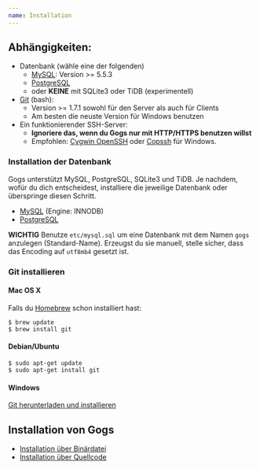 ```yaml
---
name: Installation
---
```


## Abhängigkeiten:

- Datenbank (wähle eine der folgenden)
    - [MySQL](http://dev.mysql.com): Version >= 5.5.3
    - [PostgreSQL](http://www.postgresql.org/)
    - oder **KEINE** mit SQLite3 oder TiDB (experimentell)
- [Git](http://git-scm.com/) (bash):
    - Version >= 1.7.1 sowohl für den Server als auch für Clients
    - Am besten die neuste Version für Windows benutzen
- Ein funktionierender SSH-Server:
    - **Ignoriere das, wenn du Gogs nur mit HTTP/HTTPS benutzen willst**
    - Empfohlen: [Cygwin OpenSSH](http://docs.oracle.com/cd/E24628_01/install.121/e22624/preinstall_req_cygwin_ssh.htm) oder [Copssh](https://www.itefix.net/copssh) für Windows.

### Installation der Datenbank

Gogs unterstützt MySQL, PostgreSQL, SQLite3 und TiDB. Je nachdem, wofür du dich entscheidest, installiere die jeweilige Datenbank oder überspringe diesen Schritt.

 - [MySQL](http://dev.mysql.com/downloads/mysql/) (Engine: INNODB)
 - [PostgreSQL](http://www.postgresql.org/download/)

**WICHTIG** Benutze `etc/mysql.sql` um eine Datenbank mit dem Namen `gogs` anzulegen (Standard-Name). Erzeugst du sie manuell, stelle sicher, dass das Encoding auf `utf8mb4` gesetzt ist.

### Git installieren

#### Mac OS X

Falls du [Homebrew](http://brew.sh/) schon installiert hast:

```
$ brew update
$ brew install git
```

#### Debian/Ubuntu

```
$ sudo apt-get update
$ sudo apt-get install git
```

#### Windows

[Git herunterladen und installieren](http://git-scm.com/downloads)

## Installation von Gogs

- [Installation über Binärdatei](/docs/installation/install_from_binary)
- [Installation über Quellcode](/docs/installation/install_from_source)
